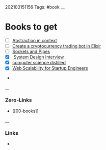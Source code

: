 202103151156
Tags: #book
__
# Books to get

 - [ ]  [Abstraction in context](https://www.goodreads.com/book/show/55817946-abstractions-in-context)  
 - [ ] [Create a cryptocurrency trading bot in Elixir](https://leanpub.com/create-a-cryptocurrency-trading-bot-in-elixir)   
 - [ ] [Sockets and Pipes](https://leanpub.com/sockets-and-pipes)    
 - [x] [ System Design Interview](https://www.amazon.com/gp/product/B08CMF2CQF)  
 - [x] [computer science distilled ](https://www.amazon.com/gp/product/0997316020/)  
 - [x] [Web Scalability for Startup Engineers](https://www.amazon.com/gp/product/0071843655)  
 -     
__
### Zero-Links
- [[00-books]]  

__
### Links
- 

 
 